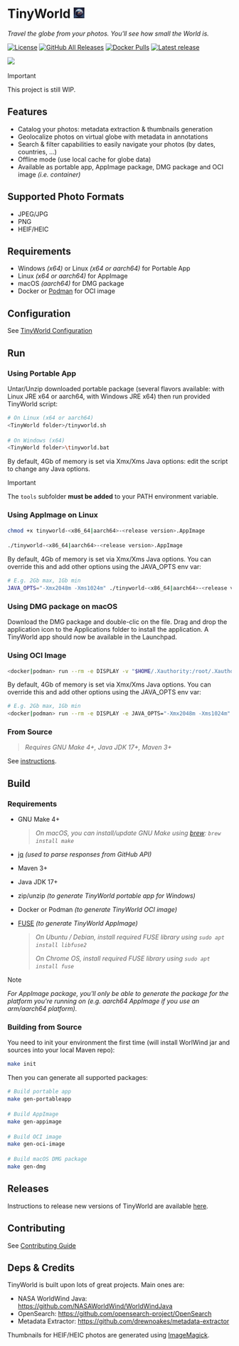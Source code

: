 # TinyWorld <img src="./tinyworldicon.jpg" width="24" height="24">

*Travel the globe from your photos. You'll see how small the World is.*

[![License](https://img.shields.io/github/license/asaintsever/tinyworld?style=for-the-badge)](https://github.com/asaintsever/tinyworld/blob/main/LICENSE)
[![GitHub All Releases](https://img.shields.io/github/downloads/asaintsever/tinyworld/total?style=for-the-badge)](https://github.com/asaintsever/tinyworld/releases)
[![Docker Pulls](https://img.shields.io/docker/pulls/asaintsever/tinyworld?style=for-the-badge)](https://hub.docker.com/r/asaintsever/tinyworld)
[![Latest release](https://img.shields.io/github/v/release/asaintsever/tinyworld?style=for-the-badge)](https://github.com/asaintsever/tinyworld/releases)

![](https://github.com/asaintsever/tinyworld/releases/download/demo/tinyworld.gif)

> [!IMPORTANT]
>
> This project is still WIP.

## Features

- Catalog your photos: metadata extraction & thumbnails generation
- Geolocalize photos on virtual globe with metadata in annotations
- Search & filter capabilities to easily navigate your photos (by dates, countries, ...)
- Offline mode (use local cache for globe data)
- Available as portable app, AppImage package, DMG package and OCI image *(i.e. container)*

## Supported Photo Formats

- JPEG/JPG
- PNG
- HEIF/HEIC

## Requirements

- Windows *(x64)* or Linux *(x64 or aarch64)* for Portable App
- Linux *(x64 or aarch64)* for AppImage
- macOS *(aarch64)* for DMG package
- Docker or [Podman](https://podman.io/) for OCI image

## Configuration

See [TinyWorld Configuration](cfg/README.md)

## Run

### Using Portable App

Untar/Unzip downloaded portable package (several flavors available: with Linux JRE x64 or aarch64, with Windows JRE x64) then run provided TinyWorld script:

```sh
# On Linux (x64 or aarch64)
<TinyWorld folder>/tinyworld.sh

# On Windows (x64)
<TinyWorld folder>\tinyworld.bat
```

By default, 4Gb of memory is set via Xmx/Xms Java options: edit the script to change any Java options.

> [!IMPORTANT]
> The `tools` subfolder **must be added** to your PATH environment variable.

### Using AppImage on Linux

```sh
chmod +x tinyworld-<x86_64|aarch64>-<release version>.AppImage

./tinyworld-<x86_64|aarch64>-<release version>.AppImage
```

By default, 4Gb of memory is set via Xmx/Xms Java options. You can override this and add other options using the JAVA_OPTS env var:

```sh
# E.g. 2Gb max, 1Gb min
JAVA_OPTS="-Xmx2048m -Xms1024m" ./tinyworld-<x86_64|aarch64>-<release version>.AppImage
```

### Using DMG package on macOS

Download the DMG package and double-clic on the file. Drag and drop the application icon to the Applications folder to install the application. A TinyWorld app should now be available in the Launchpad.

### Using OCI Image

```sh
<docker|podman> run --rm -e DISPLAY -v "$HOME/.Xauthority:/root/.Xauthority:rw" -v "$HOME/.tinyworld:/root/.tinyworld" -v "$HOME/var/cache:/root/var/cache" --network host asaintsever/tinyworld:<release version>
```

By default, 4Gb of memory is set via Xmx/Xms Java options. You can override this and add other options using the JAVA_OPTS env var:

```sh
# E.g. 2Gb max, 1Gb min
<docker|podman> run --rm -e DISPLAY -e JAVA_OPTS="-Xmx2048m -Xms1024m" -v "$HOME/.Xauthority:/root/.Xauthority:rw" -v "$HOME/.tinyworld:/root/.tinyworld" -v "$HOME/var/cache:/root/var/cache" --network host asaintsever/tinyworld:<release version>
```

### From Source

> *Requires GNU Make 4+, Java JDK 17+, Maven 3+*

See [instructions](ui/TEST.md).

## Build

### Requirements

- GNU Make 4+

    > *On macOS, you can install/update GNU Make using [brew](https://brew.sh/): `brew install make`*

- [jq](https://jqlang.github.io/jq/) *(used to parse responses from GitHub API)*
- Maven 3+
- Java JDK 17+
- zip/unzip *(to generate TinyWorld portable app for Windows)*
- Docker or Podman *(to generate TinyWorld OCI image)*
- [FUSE](https://github.com/libfuse/libfuse) *(to generate TinyWorld AppImage)*

    > *On Ubuntu / Debian, install required FUSE library using `sudo apt install libfuse2`*
    >
    > *On Chrome OS, install required FUSE library using `sudo apt install fuse`*

> [!NOTE]
> *For AppImage package, you'll only be able to generate the package for the platform you're running on (e.g. aarch64 AppImage if you use an arm/aarch64 platform).*

### Building from Source

You need to init your environment the first time (will install WorlWind jar and sources into your local Maven repo):

```sh
make init
```

Then you can generate all supported packages:

```sh
# Build portable app
make gen-portableapp

# Build AppImage
make gen-appimage

# Build OCI image
make gen-oci-image

# Build macOS DMG package
make gen-dmg
```

## Releases

Instructions to release new versions of TinyWorld are available [here](RELEASE.md).

## Contributing

See [Contributing Guide](CONTRIBUTING.md)

## Deps & Credits

TinyWorld is built upon lots of great projects. Main ones are:

- NASA WorldWind Java: <https://github.com/NASAWorldWind/WorldWindJava>
- OpenSearch: <https://github.com/opensearch-project/OpenSearch>
- Metadata Extractor: <https://github.com/drewnoakes/metadata-extractor>

Thumbnails for HEIF/HEIC photos are generated using [ImageMagick](https://imagemagick.org/).
